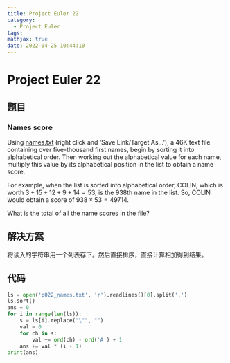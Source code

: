 ```yaml
---
title: Project Euler 22
category:
  - Project Euler
tags:
mathjax: true
date: 2022-04-25 10:44:10
---
```



<escape><!-- more --></escape>

# Project Euler 22

## 题目

### Names score

Using [names.txt](../resources/p022_names.txt) (right click and ‘Save Link/Target As…’), a 46K text file containing over five-thousand first names, begin by sorting it into alphabetical order. Then working out the alphabetical value for each name, multiply this value by its alphabetical position in the list to obtain a name score.

For example, when the list is sorted into alphabetical order, COLIN, which is worth $3 + 15 + 12 + 9 + 14 = 53$, is the $938\text{th}$ name in the list. So, COLIN would obtain a score of $938 \times 53 = 49714$.

What is the total of all the name scores in the file?

## 解决方案

将读入的字符串用一个列表存下。然后直接排序，直接计算相加得到结果。

## 代码

```py
ls = open('p022_names.txt', 'r').readlines()[0].split(',')
ls.sort()
ans = 0
for i in range(len(ls)):
    s = ls[i].replace("\"", "")
    val = 0
    for ch in s:
        val += ord(ch) - ord('A') + 1
    ans += val * (i + 1)
print(ans)
```
